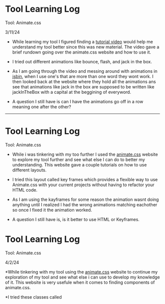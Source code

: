 # Tool Learning Log

Tool: Animate.css

3/11/24


* While learning my tool I figured finding a [tutorial video](https://www.youtube.com/watch?v=VzbBcVRquYA) would help me understand my tool better since this was new material. The video gave a brief rundown going over the animate.css website and how to use it.

* I tried out different animations like bounce, flash, and jack in the box.

* As I am going through the video and messing around with animations in [jsbin](https://jsbin.com/dahicidebo/edit?html,css,output), when I use one's that are more than one word they wont work. I then looked back at the website where they hold all the animations ans see that animations like jack in the box are supposed to be written like jackInTheBox with a capital at the beggining of everyword.

* A question I still have is can I have the animations go off in a row meaning one after the other?

---


# Tool Learning Log

Tool: Animate.css

* While i was tinkering with my too further I used the [animate.css](https://animate.style/) website to explore my tool further and see what else I can do to better my understanding. This website gave a couple tutorials on how to use different layouts.

* I tried this layout called key frames which provides a flexible way to use Animate.css with your current projects without having to refactor your HTML code.

* As I am using the kayframes for some reason the animation wasnt doing anything until I realized I had the wrong animations matching eachother so once I fixed it the animation worked.

* A question I still have is, is it better to use HTML or Keyframes.

# Tool Learning Log

Tool: Animate.css

4/2/24

*While tinkering with my tool using the [animate.css](https://animate.style/) website to continue my exploration of my tool and see what else i can use to develop my knowledge of it. This website is very usefule when it comes to finding components of animate.css.

*I tried these classes called 




<!--
* Links you used today (websites, videos, etc)
* Things you tried, progress you made, etc
* Challenges, a-ha moments, etc
* Questions you still have
* What you're going to try next
-->
